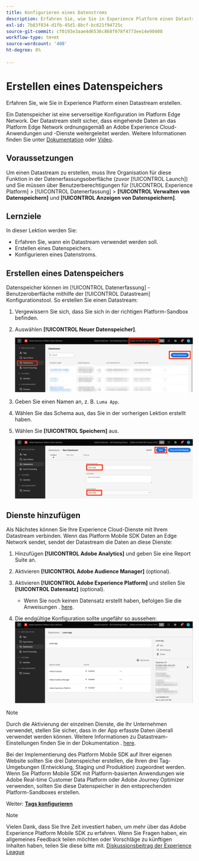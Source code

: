 ```yaml
---
title: Konfigurieren eines Datenstroms
description: Erfahren Sie, wie Sie in Experience Platform einen Datastream erstellen.
exl-id: 7b83f834-d1fb-45d1-8bcf-bc621f94725c
source-git-commit: cf0193e3aae4d6536c868f078f4773ee14e90408
workflow-type: tm+mt
source-wordcount: '408'
ht-degree: 8%

---
```


# Erstellen eines Datenspeichers

Erfahren Sie, wie Sie in Experience Platform einen Datastream erstellen.

Ein Datenspeicher ist eine serverseitige Konfiguration im Platform Edge Network.  Der Datastream stellt sicher, dass eingehende Daten an das Platform Edge Network ordnungsgemäß an Adobe Experience Cloud-Anwendungen und -Dienste weitergeleitet werden. Weitere Informationen finden Sie unter [Dokumentation](https://experienceleague.adobe.com/docs/experience-platform/edge/fundamentals/datastreams.html?lang=de) oder [Video](https://experienceleague.adobe.com/docs/platform-learn/data-collection/edge-network/configure-datastreams.html?lang=de).

## Voraussetzungen

Um einen Datastream zu erstellen, muss Ihre Organisation für diese Funktion in der Datenerfassungsoberfläche (zuvor [!UICONTROL Launch]) und Sie müssen über Benutzerberechtigungen für [!UICONTROL Experience Platform] > [!UICONTROL Datenerfassung] > **[!UICONTROL Verwalten von Datenspeichern]** und **[!UICONTROL Anzeigen von Datenspeichern]**.

## Lernziele

In dieser Lektion werden Sie:

* Erfahren Sie, wann ein Datastream verwendet werden soll.
* Erstellen eines Datenspeichers.
* Konfigurieren eines Datenstroms.

## Erstellen eines Datenspeichers

Datenspeicher können im [!UICONTROL Datenerfassung] -Benutzeroberfläche mithilfe der [!UICONTROL Datastream] Konfigurationstool. So erstellen Sie einen Datastream:

1. Vergewissern Sie sich, dass Sie sich in der richtigen Platform-Sandbox befinden.
1. Auswählen **[!UICONTROL Neuer Datenspeicher]**.

   ![datastreams home](assets/mobile-datastream-new.png)

1. Geben Sie einen Namen an, z. B. `Luma App`.
1. Wählen Sie das Schema aus, das Sie in der vorherigen Lektion erstellt haben.
1. Wählen Sie **[!UICONTROL Speichern]** aus.

   ![neue Datenspeicher](assets/mobile-datastream-name.png)


## Dienste hinzufügen

Als Nächstes können Sie Ihre Experience Cloud-Dienste mit Ihrem Datastream verbinden. Wenn das Platform Mobile SDK Daten an Edge Network sendet, sendet der Datastream die Daten an diese Dienste:

1. Hinzufügen **[!UICONTROL Adobe Analytics]** und geben Sie eine Report Suite an.

1. Aktivieren **[!UICONTROL Adobe Audience Manager]** (optional).

1. Aktivieren **[!UICONTROL Adobe Experience Platform]** und stellen Sie **[!UICONTROL Datensatz]** (optional).
   * Wenn Sie noch keinen Datensatz erstellt haben, befolgen Sie die Anweisungen . [here](platform.md).

1. Die endgültige Konfiguration sollte ungefähr so aussehen:
   ![Datenspeichereinstellungen](assets/mobile-datastream-settings.png)


>[!NOTE]
>
>Durch die Aktivierung der einzelnen Dienste, die Ihr Unternehmen verwendet, stellen Sie sicher, dass in der App erfasste Daten überall verwendet werden können. Weitere Informationen zu Datastream-Einstellungen finden Sie in der Dokumentation . [here](https://experienceleague.adobe.com/docs/experience-platform/edge/fundamentals/datastreams.html#adobe-experience-platform-settings).

Bei der Implementierung des Platform Mobile SDK auf Ihrer eigenen Website sollten Sie drei Datenspeicher erstellen, die Ihren drei Tag-Umgebungen (Entwicklung, Staging und Produktion) zugeordnet werden. Wenn Sie Platform Mobile SDK mit Platform-basierten Anwendungen wie Adobe Real-time Customer Data Platform oder Adobe Journey Optimizer verwenden, sollten Sie diese Datenspeicher in den entsprechenden Platform-Sandboxes erstellen.

Weiter: **[Tags konfigurieren](configure-tags.md)**

>[!NOTE]
>
>Vielen Dank, dass Sie Ihre Zeit investiert haben, um mehr über das Adobe Experience Platform Mobile SDK zu erfahren. Wenn Sie Fragen haben, ein allgemeines Feedback teilen möchten oder Vorschläge zu künftigen Inhalten haben, teilen Sie diese bitte mit. [Diskussionsbeitrag der Experience League](https://experienceleaguecommunities.adobe.com/t5/adobe-experience-platform-launch/tutorial-discussion-implement-adobe-experience-cloud-in-mobile/td-p/443796)
